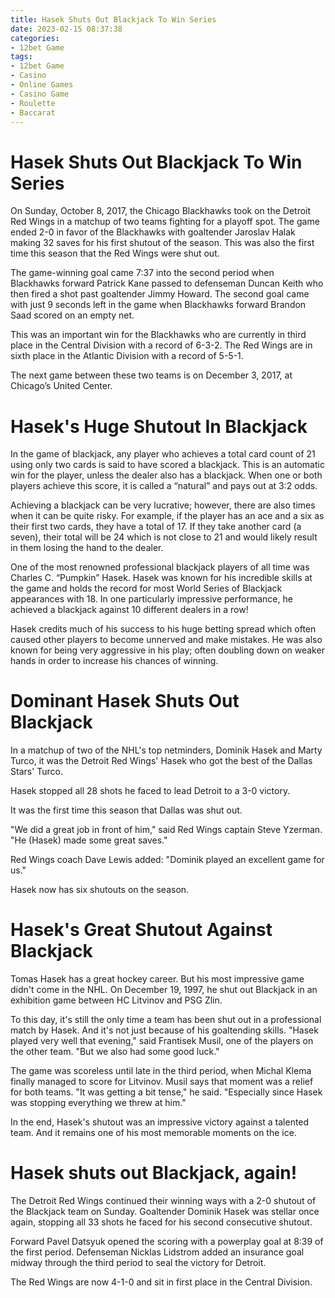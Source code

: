 ```yaml
---
title: Hasek Shuts Out Blackjack To Win Series
date: 2023-02-15 08:37:38
categories:
- 12bet Game
tags:
- 12bet Game
- Casino
- Online Games
- Casino Game
- Roulette
- Baccarat
---
```



#  Hasek Shuts Out Blackjack To Win Series

On Sunday, October 8, 2017, the Chicago Blackhawks took on the Detroit Red Wings in a matchup of two teams fighting for a playoff spot. The game ended 2-0 in favor of the Blackhawks with goaltender Jaroslav Halak making 32 saves for his first shutout of the season. This was also the first time this season that the Red Wings were shut out.

The game-winning goal came 7:37 into the second period when Blackhawks forward Patrick Kane passed to defenseman Duncan Keith who then fired a shot past goaltender Jimmy Howard. The second goal came with just 9 seconds left in the game when Blackhawks forward Brandon Saad scored on an empty net.

This was an important win for the Blackhawks who are currently in third place in the Central Division with a record of 6-3-2. The Red Wings are in sixth place in the Atlantic Division with a record of 5-5-1.

The next game between these two teams is on December 3, 2017, at Chicago’s United Center.

#  Hasek's Huge Shutout In Blackjack

In the game of blackjack, any player who achieves a total card count of 21 using only two cards is said to have scored a blackjack. This is an automatic win for the player, unless the dealer also has a blackjack. When one or both players achieve this score, it is called a “natural” and pays out at 3:2 odds.

Achieving a blackjack can be very lucrative; however, there are also times when it can be quite risky. For example, if the player has an ace and a six as their first two cards, they have a total of 17. If they take another card (a seven), their total will be 24 which is not close to 21 and would likely result in them losing the hand to the dealer.

One of the most renowned professional blackjack players of all time was Charles C. “Pumpkin” Hasek. Hasek was known for his incredible skills at the game and holds the record for most World Series of Blackjack appearances with 18. In one particularly impressive performance, he achieved a blackjack against 10 different dealers in a row!

Hasek credits much of his success to his huge betting spread which often caused other players to become unnerved and make mistakes. He was also known for being very aggressive in his play; often doubling down on weaker hands in order to increase his chances of winning.

#  Dominant Hasek Shuts Out Blackjack

In a matchup of two of the NHL's top netminders, Dominik Hasek and Marty Turco, it was the Detroit Red Wings' Hasek who got the best of the Dallas Stars' Turco.

Hasek stopped all 28 shots he faced to lead Detroit to a 3-0 victory.

It was the first time this season that Dallas was shut out.

"We did a great job in front of him," said Red Wings captain Steve Yzerman. "He (Hasek) made some great saves."

Red Wings coach Dave Lewis added: "Dominik played an excellent game for us."

Hasek now has six shutouts on the season.

#  Hasek's Great Shutout Against Blackjack

Tomas Hasek has a great hockey career. But his most impressive game didn't come in the NHL. On December 19, 1997, he shut out Blackjack in an exhibition game between HC Litvinov and PSG Zlin.

To this day, it's still the only time a team has been shut out in a professional match by Hasek. And it's not just because of his goaltending skills. "Hasek played very well that evening," said Frantisek Musil, one of the players on the other team. "But we also had some good luck."

The game was scoreless until late in the third period, when Michal Klema finally managed to score for Litvinov. Musil says that moment was a relief for both teams. "It was getting a bit tense," he said. "Especially since Hasek was stopping everything we threw at him."

In the end, Hasek's shutout was an impressive victory against a talented team. And it remains one of his most memorable moments on the ice.

#  Hasek shuts out Blackjack, again!

The Detroit Red Wings continued their winning ways with a 2-0 shutout of the Blackjack team on Sunday. Goaltender Dominik Hasek was stellar once again, stopping all 33 shots he faced for his second consecutive shutout.

Forward Pavel Datsyuk opened the scoring with a powerplay goal at 8:39 of the first period. Defenseman Nicklas Lidstrom added an insurance goal midway through the third period to seal the victory for Detroit.

The Red Wings are now 4-1-0 and sit in first place in the Central Division.
